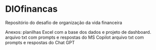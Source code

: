 # DIOfinancas
Repositório do desafio de organização da vida financeira

Anexos:
planilhas Excel com a base dos dados e projeto de dashboard.
arquivo txt com prompts e respostas do MS Copilot
arquivo txt com prompts e respostas do Chat GPT
